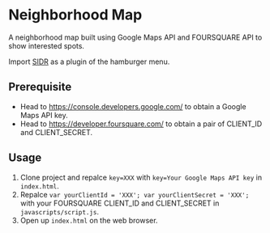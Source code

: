 # Neighborhood Map
A neighborhood map built using Google Maps API and FOURSQUARE API to show interested spots.

Import [SIDR](https://www.berriart.com/sidr/#demos--usage) as a plugin of the hamburger menu.

## Prerequisite
* Head to https://console.developers.google.com/ to obtain a Google Maps API key.
* Head to https://developer.foursquare.com/ to obtain a pair of CLIENT_ID and CLIENT_SECRET.

## Usage
1. Clone project and repalce `key=XXX` with `key=Your Google Maps API key` in `index.html`.
2. Repalce `var yourClientId = 'XXX'; var yourClientSecret = 'XXX';` with your FOURSQUARE CLIENT_ID and CLIENT_SECRET in `javascripts/script.js`.
3. Open up `index.html` on the web browser.
